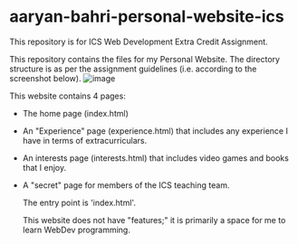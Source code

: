 # aaryan-bahri-personal-website-ics
This repository is for ICS Web Development Extra Credit Assignment. 

This repository contains the files for my Personal Website. 
The directory structure is as per the assignment guidelines (i.e. according to the screenshot below).
![image](https://github.com/user-attachments/assets/9eb99eab-a83d-42f7-8002-bdb59c920b70)

This website contains 4 pages:
- The home page (index.html)
- An "Experience" page (experience.html) that includes any experience I have in terms of extracurriculars.
- An interests page (interests.html) that includes video games and books that I enjoy.
- A "secret" page for members of the ICS teaching team.

  The entry point is 'index.html'.

  This website does not have "features;" it is primarily a space for me to learn WebDev programming. 

